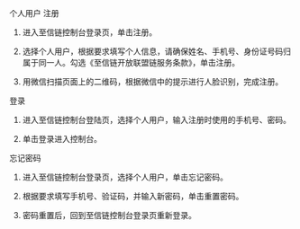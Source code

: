  个人用户
注册
1. 进入至信链控制台登录页，单击注册。

2. 选择个人用户，根据要求填写个人信息，请确保姓名、手机号、身份证号码归属于同一人。勾选《至信链开放联盟链服务条款》，单击注册。

3. 用微信扫描页面上的二维码，根据微信中的提示进行人脸识别，完成注册。

登录
1. 进入至信链控制台登陆页，选择个人用户，输入注册时使用的手机号、密码。

2. 单击登录进入控制台。

忘记密码
1. 进入至信链控制台登录页，选择个人用户，单击忘记密码。

2. 根据要求填写手机号、验证码，并输入新密码，单击重置密码。
3. 密码重置后，回到至信链控制台登录页重新登录。
